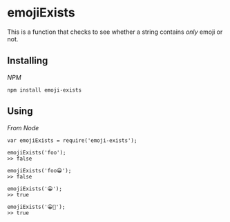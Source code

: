 # emojiExists

This is a function that checks to see whether a string contains *only* emoji or not.

## Installing

*NPM*
```
npm install emoji-exists
```

## Using

*From Node*

```
var emojiExists = require('emoji-exists');

emojiExists('foo');
>> false

emojiExists('foo😀');
>> false

emojiExists('😀');
>> true

emojiExists('😀🎉');
>> true
```

